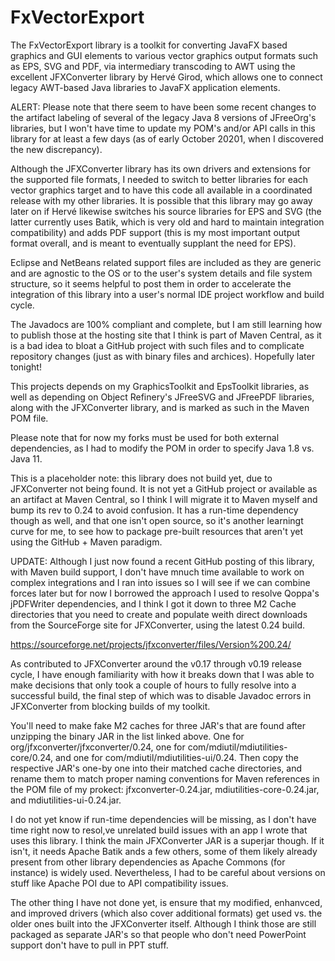 # FxVectorExport

The FxVectorExport library is a toolkit for converting JavaFX based graphics and GUI elements to various vector graphics output formats such as EPS, SVG and PDF, via intermediary transcoding to AWT using the excellent JFXConverter library by Hervé Girod, which allows one to connect legacy AWT-based Java libraries to JavaFX application elements.

ALERT: Please note that there seem to have been some recent changes to the artifact labeling of several of the legacy Java 8 versions of JFreeOrg's libraries, but I won't have time to update my POM's and/or API calls in this library for at least a few days (as of early October 20201, when I discovered the new discrepancy).

Although the JFXConverter library has its own drivers and extensions for the supported file formats, I needed to switch to better libraries for each vector graphics target and to have this code all available in a coordinated release with my other libraries. It is possible that this library may go away later on if Hervé likewise switches his source libraries for EPS and SVG (the latter currently uses Batik, which is very old and hard to maintain integration compatibility) and adds PDF support (this is my most important output format overall, and is meant to eventually supplant the need for EPS).

Eclipse and NetBeans related support files are included as they are generic and are agnostic to the OS or to the user's system details and file system structure, so it seems helpful to post them in order to accelerate the integration of this library into a user's normal IDE project workflow and build cycle.

The Javadocs are 100% compliant and complete, but I am still learning how to publish those at the hosting site that I think is part of Maven Central, as it is a bad idea to bloat a GitHub project with such files and to complicate repository changes (just as with binary files and archices). Hopefully later tonight!

This projects depends on my GraphicsToolkit and EpsToolkit libraries, as well as depending on Object Refinery's JFreeSVG and JFreePDF libraries, along with the JFXConverter library, and is marked as such in the Maven POM file.

Please note that for now my forks must be used for both external dependencies, as I had to modify the POM in order to specify Java 1.8 vs. Java 11.

This is a placeholder note: this library does not build yet, due to JFXConverter not being found. It is not yet a GitHub project or available as an artifact at Maven Central, so I think I will migrate it to Maven myself and bump its rev to 0.24 to avoid confusion. It has a run-time dependency though as well, and that one isn't open source, so it's another learningt curve for me, to see how to package pre-built resources that aren't yet using the GitHub + Maven paradigm.

UPDATE: Although I just now found a recent GitHub posting of this library, with Maven build support, I don't have mnuch time available to work on complex integrations and I ran into issues so I will see if we can combine forces later but for now I borrowed the approach I used to resolve Qoppa's jPDFWriter dependencies, and I think I got it down to three M2 Cache directories that you need to create and populate weith direct downloads from the SourceForge site for JFXConverter, using the latest 0.24 build.

https://sourceforge.net/projects/jfxconverter/files/Version%200.24/

As contributed to JFXConverter around the v0.17 through v0.19 release cycle, I have enough familiarity with how it breaks down that I was able to make decisions that only took a couple of hours to fully resolve into a successful build, the final step of which was to disable Javadoc errors in JFXConverter from blocking builds of my toolkit.

You'll need to make fake M2 caches for three JAR's that are found after unzipping the binary JAR in the list linked above. One for org/jfxconverter/jfxconverter/0.24, one for com/mdiutil/mdiutilities-core/0.24, and one for com/mdiutil/mdiutilities-ui/0.24. Then copy the respective JAR's one-by one into their matched cache directories, and rename them to match proper naming conventions for Maven references in the POM file of my prokect: jfxconverter-0.24.jar, mdiutilities-core-0.24.jar, and mdiutilities-ui-0.24.jar.

I do not yet know if run-time dependencies will be missing, as I don't have time right now to resol,ve unrelated build issues with an app I wrote that uses this library. I think the main JFXConverter JAR is a superjar though. If it isn't, it needs Apache Batik ands a few others, some of them likely already present from other library dependencies as Apache Commons (for instance) is widely used. Nevertheless, I had to be careful about versions on stuff like Apache POI due to API compatibility issues.

The other thing I have not done yet, is ensure that my modified, enhanvced, and improved drivers (which also cover additional formats) get used vs. the older ones built into the JFXConverter itself. Although I think those are still packaged as separate JAR's so that people who don't need PowerPoint support don't have to pull in PPT stuff.

